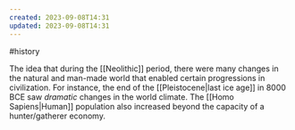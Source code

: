 ```yaml
---
created: 2023-09-08T14:31
updated: 2023-09-08T14:31
---
```

#history 

The idea that during the [[Neolithic]] period, there were many changes in the natural and man-made world that enabled certain progressions in civilization. For instance, the end of the [[Pleistocene|last ice age]] in 8000 BCE saw *dramatic* changes in the world climate. The [[Homo Sapiens|Human]] population also increased beyond the capacity of a hunter/gatherer economy.